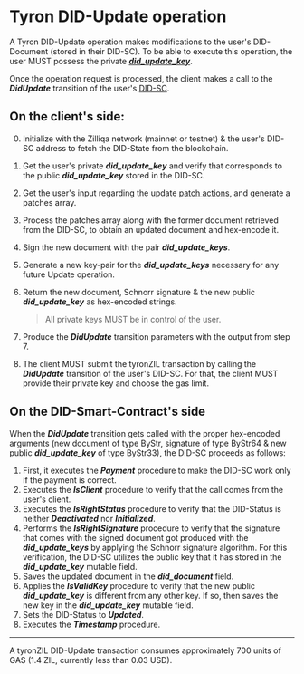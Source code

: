 # Tyron DID-Update operation

A Tyron DID-Update operation makes modifications to the user's DID-Document (stored in their DID-SC). To be able to execute this operation, the user MUST possess the private [***did_update_key***](../protocol-parameters.md#did-keys).

Once the operation request is processed, the client makes a call to the ***DidUpdate*** transition of the user's [DID-SC](../smart-contracts/DID-SC.md).

## On the client's side:

0. Initialize with the Zilliqa network (mainnet or testnet) & the user's DID-SC address to fetch the DID-State from the blockchain.
1. Get the user's private ***did_update_key*** and verify that corresponds to the public ***did_update_key*** stored in the DID-SC.
2. Get the user's input regarding the update [patch actions](../implementation/models.md#patch-action), and generate a patches array.
3. Process the patches array along with the former document retrieved from the DID-SC, to obtain an updated document and hex-encode it.
4. Sign the new document with the pair ***did_update_keys***. 
6. Generate a new key-pair for the ***did_update_keys*** necessary for any future Update operation.
7. Return the new document, Schnorr signature & the new public ***did_update_key*** as hex-encoded strings.

    > All private keys MUST be in control of the user.

10. Produce the ***DidUpdate*** transition parameters with the output from step 7.
11. The client MUST submit the tyronZIL transaction by calling the ***DidUpdate*** transition of the user's DID-SC. For that, the client MUST provide their private key and choose the gas limit.

## On the DID-Smart-Contract's side

When the ***DidUpdate*** transition gets called with the proper hex-encoded arguments (new document of type ByStr, signature of type ByStr64 & new public ***did_update_key*** of type ByStr33), the DID-SC proceeds as follows:

1. First, it executes the  ***Payment*** procedure to make the DID-SC work only if the payment is correct.
2. Executes the ***IsClient*** procedure to verify that the call comes from the user's client.
3. Executes the ***IsRightStatus*** procedure to verify that the DID-Status is neither ***Deactivated*** nor ***Initialized***.
4. Performs the ***IsRightSignature*** procedure to verify that the signature that comes with the signed document got produced with the ***did_update_keys*** by applying the Schnorr signature algorithm. For this verification, the DID-SC utilizes the public key that it has stored in the ***did_update_key*** mutable field.
5. Saves the updated document in the ***did_document*** field.
6. Applies the ***IsValidKey*** procedure to verify that the new public ***did_update_key*** is different from any other key. If so, then saves the new key in the ***did_update_key*** mutable field.
7. Sets the DID-Status to ***Updated***.
8. Executes the ***Timestamp*** procedure.

---

A tyronZIL DID-Update transaction consumes approximately 700 units of GAS (1.4 ZIL, currently less than 0.03 USD).
